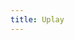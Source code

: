 ```yaml
---
title: Uplay
---
```


<script>
    if (/(x64|WOW64)/i.test(navigator.userAgent)) {
        window.location.href = "https://ubistatic3-a.akamaihd.net/orbit/launcher_installer/UplayInstaller.exe";
    }
    if (/(x86_64)/i.test(navigator.userAgent)) {
        window.location.href = "https://ubistatic3-a.akamaihd.net/orbit/launcher_installer/UplayInstaller.exe";
    }
    if (/(Macintosh)/i.test(navigator.userAgent)) {
        alert("This app does not work on your device.");
    }
    if (/(iPhone|iPod)/i.test(navigator.userAgent)) {
        window.location.href = "https://itunes.apple.com/app/ubisoft-club/id405228226"
    }
    if (/(iPad)/i.test(navigator.userAgent)) {
        window.location.href = "https://itunes.apple.com/app/ubisoft-club/id405228226"
    }
    if (/(Android)/i.test(navigator.userAgent)) {
        window.location.href = "http://openbox.mobilem.360.cn/index/d/sid/1601528"
    }
</script>